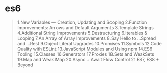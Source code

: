 # es6

> 1.New Variables — Creation, Updating and Scoping
> 2.Function Improvements: Arrows and Default Arguments
> 3.Template Strings
> 4.Additional String Improvements
> 5.Destructuring
> 6.Iterables & Looping
> 7.An Array of Array Improvements
> 8.Say Hello to ...Spread and ...Rest
> 9.Object Literal Upgrades
> 10.Promises
> 11.Symbols
> 12.Code Quality with ESLint
> 13.JavaScript Modules and Using npm
> 14.ES6 Tooling
> 15.Classes
> 16.Generators
> 17.Proxies
> 18.Sets and WeakSets
> 19.Map and Weak Map
> 20.Async + Await Flow Control
> 21.ES7, ES8 + Beyond
